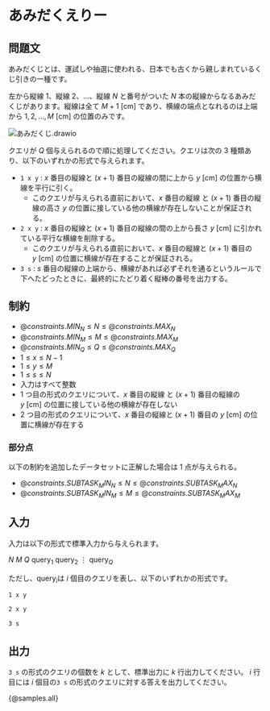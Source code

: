 # あみだくえりー

## 問題文

あみだくじとは、運試しや抽選に使われる、日本でも古くから親しまれているくじ引きの一種です。

左から縦線 $1$、縦線 $2$、$\dots$、縦線 $N$ と番号がついた $N$ 本の縦線からなるあみだくじがあります。縦線は全て $M + 1\ [\mathrm{cm}]$ であり、横線の端点となれるのは上端から $1, 2, \dots, M\ [\mathrm{cm}]$ の位置のみです。

<!-- ![あみだくじ(1)](https://hackmd.io/_uploads/rJeFfkG5ke.svg) -->
![あみだくじ.drawio](https://hackmd.io/_uploads/S1uIw-CqJl.svg)

クエリが $Q$ 個与えられるので順に処理してください。クエリは次の $3$ 種類あり、以下のいずれかの形式で与えられます。
- `1 x y` : $x$ 番目の縦線と $(x + 1)$ 番目の縦線の間に上から $y\ [\mathrm{cm}]$ の位置から横線を平行に引く。
    - このクエリが与えられる直前において、$x$ 番目の縦線 と $(x + 1)$ 番目の縦線の高さ $y$ の位置に接している他の横線が存在しないことが保証される。
- `2 x y` : $x$ 番目の縦線と $(x + 1)$ 番目の縦線の間の上から長さ $y\ [\mathrm{cm}]$ に引かれている平行な横線を削除する。
    - このクエリが与えられる直前において、$x$ 番目の縦線と $(x + 1)$ 番目の $y\ [\mathrm{cm}]$ の位置に横線が存在することが保証される。
- `3 s` : $s$ 番目の縦線の上端から、横線があれば必ずそれを通るというルールで下へたどったときに、最終的にたどり着く縦棒の番号を出力する。

## 制約

<!-- 平方分割 -->
- ${@constraints.MIN_N} \le N \le {@constraints.MAX_N}$
- ${@constraints.MIN_M} \le M \le {@constraints.MAX_M}$
- ${@constraints.MIN_Q} \le Q \le {@constraints.MAX_Q}$
- $1 \leq x \leq N - 1$
- $1 \leq y \leq M$
- $1 \leq s \leq N$
- 入力はすべて整数
- $1$ つ目の形式のクエリについて、$x$ 番目の縦線 と $(x + 1)$ 番目の縦線の $y\ [\mathrm{cm}]$ の位置に接している他の横線が存在しない
- $2$ つ目の形式のクエリについて、$x$ 番目の縦線と $(x + 1)$ 番目の $y\ [\mathrm{cm}]$ の位置に横線が存在する

### 部分点
<!-- セグ木 -->
以下の制約を追加したデータセットに正解した場合は $1$ 点が与えられる。
- ${@constraints.SUBTASK_MIN_N} \le N \le {@constraints.SUBTASK_MAX_N}$
- ${@constraints.SUBTASK_MIN_M} \le M \le {@constraints.SUBTASK_MAX_M}$


## 入力

入力は以下の形式で標準入力から与えられます。

<div class="code-math">

$N$ $M$
$Q$
$\mathrm{query}_1$
$\mathrm{query}_2$
$\vdots$
$\mathrm{query}_Q$

</div>

ただし、$\mathrm{query}_i$は $i$ 個目のクエリを表し、以下のいずれかの形式です。
```txt
1 x y
```
```txt
2 x y
```
```txt
3 s
```

## 出力
`3 s` の形式のクエリの個数を  $k$ として、標準出力に $k$  行出力してください。  $i$ 行目には  $i$  個目の`3 s` の形式のクエリに対する答えを出力してください。

{@samples.all}
